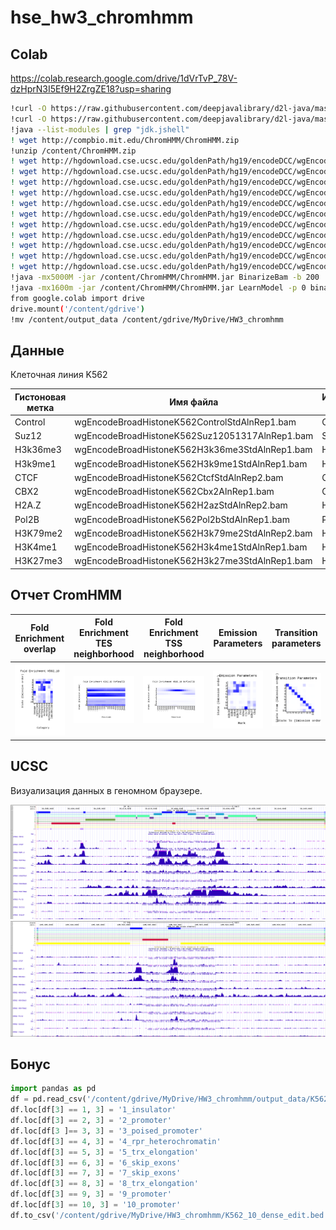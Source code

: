 # hse_hw3_chromhmm
## Colab
https://colab.research.google.com/drive/1dVrTvP_78V-dzHprN3I5Ef9H2ZrgZE18?usp=sharing

```bash
!curl -O https://raw.githubusercontent.com/deepjavalibrary/d2l-java/master/tools/fix-colab-gpu.sh && bash fix-colab-gpu.sh
!curl -O https://raw.githubusercontent.com/deepjavalibrary/d2l-java/master/tools/colab_build.sh && bash colab_build.sh
!java --list-modules | grep "jdk.jshell"
! wget http://compbio.mit.edu/ChromHMM/ChromHMM.zip
!unzip /content/ChromHMM.zip
! wget http://hgdownload.cse.ucsc.edu/goldenPath/hg19/encodeDCC/wgEncodeBroadHistone/wgEncodeBroadHistoneK562ControlStdAlnRep1.bam -O Control.bam
! wget http://hgdownload.cse.ucsc.edu/goldenPath/hg19/encodeDCC/wgEncodeBroadHistone/wgEncodeBroadHistoneK562Suz12051317AlnRep1.bam   -O Suz.bam
! wget http://hgdownload.cse.ucsc.edu/goldenPath/hg19/encodeDCC/wgEncodeBroadHistone/wgEncodeBroadHistoneK562H3k36me3StdAlnRep1.bam  -O H3k36.bam
! wget http://hgdownload.cse.ucsc.edu/goldenPath/hg19/encodeDCC/wgEncodeBroadHistone/wgEncodeBroadHistoneK562H3k9me1StdAlnRep1.bam -O H3k9.bam
! wget http://hgdownload.cse.ucsc.edu/goldenPath/hg19/encodeDCC/wgEncodeBroadHistone/wgEncodeBroadHistoneK562CtcfStdAlnRep2.bam -O Ctcf.bam
! wget http://hgdownload.cse.ucsc.edu/goldenPath/hg19/encodeDCC/wgEncodeBroadHistone/wgEncodeBroadHistoneK562Cbx2AlnRep1.bam -O Cbx.bam
! wget http://hgdownload.cse.ucsc.edu/goldenPath/hg19/encodeDCC/wgEncodeBroadHistone/wgEncodeBroadHistoneK562H2azStdAlnRep2.bam -O H2az.bam
! wget http://hgdownload.cse.ucsc.edu/goldenPath/hg19/encodeDCC/wgEncodeBroadHistone/wgEncodeBroadHistoneK562Pol2bStdAlnRep1.bam -O Pol.bam
! wget http://hgdownload.cse.ucsc.edu/goldenPath/hg19/encodeDCC/wgEncodeBroadHistone/wgEncodeBroadHistoneK562H3k79me2StdAlnRep2.bam  -O H3k79.bam
! wget http://hgdownload.cse.ucsc.edu/goldenPath/hg19/encodeDCC/wgEncodeBroadHistone/wgEncodeBroadHistoneK562H3k4me1StdAlnRep1.bam -O H3k4.bam
! wget http://hgdownload.cse.ucsc.edu/goldenPath/hg19/encodeDCC/wgEncodeBroadHistone/wgEncodeBroadHistoneK562H3k27me3StdAlnRep1.bam -O H3k27.bam
!java -mx5000M -jar /content/ChromHMM/ChromHMM.jar BinarizeBam -b 200  /content/ChromHMM/CHROMSIZES/hg19.txt /content/bam_files cellmarkfiletable.txt   binarizedData
!java -mx1600m -jar /content/ChromHMM/ChromHMM.jar LearnModel -p 0 binarizedData output_data 10 hg19
from google.colab import drive
drive.mount('/content/gdrive')
!mv /content/output_data /content/gdrive/MyDrive/HW3_chromhmm
```

## Данные
Клеточная линия K562

Гистоновая метка | Имя файла | Используемый файл
--- | --- | ---
Control | wgEncodeBroadHistoneK562ControlStdAlnRep1.bam | Control.bam
Suz12 | wgEncodeBroadHistoneK562Suz12051317AlnRep1.bam | Suz.bam
H3k36me3 | wgEncodeBroadHistoneK562H3k36me3StdAlnRep1.bam | H3k36.bam
H3k9me1 | wgEncodeBroadHistoneK562H3k9me1StdAlnRep1.bam | H3k9.bam
CTCF | wgEncodeBroadHistoneK562CtcfStdAlnRep2.bam | Ctcf.bam
CBX2 | wgEncodeBroadHistoneK562Cbx2AlnRep1.bam | Cbx.bam
H2A.Z | wgEncodeBroadHistoneK562H2azStdAlnRep2.bam | H2az.bam
Pol2B | wgEncodeBroadHistoneK562Pol2bStdAlnRep1.bam | Pol.bam
H3K79me2 | wgEncodeBroadHistoneK562H3k79me2StdAlnRep2.bam | H3K79.bam
H3K4me1 | wgEncodeBroadHistoneK562H3k4me1StdAlnRep1.bam | H3K4.bam
H3K27me3 | wgEncodeBroadHistoneK562H3k27me3StdAlnRep1.bam | H3K27.bam


## Отчет CromHMM

Fold Enrichment overlap | Fold Enrichment TES neighborhood | Fold Enrichment TSS neighborhood | Emission Parameters | Transition parameters
--- | --- | --- | --- | ---
![](/output/K562_10_overlap.png) |  ![](/output/K562_10_RefSeqTES_neighborhood.png) | ![](/output/K562_10_RefSeqTSS_neighborhood.png) |  ![](/output/emissions_10.png) | ![](/output/transitions_10.png)


## UCSC 
Визуализация данных в геномном браузере.

![](/output/ucsc1.png)
![](/output/ucsc2.png)


## Бонус

```python
import pandas as pd
df = pd.read_csv('/content/gdrive/MyDrive/HW3_chromhmm/output_data/K562_10_dense.bed', encoding='utf-8', sep='\t', comment='t', header=None)
df.loc[df[3] == 1, 3] = '1_insulator'
df.loc[df[3] == 2, 3] = '2_promoter'
df.loc[df[3 ]== 3, 3] = '3_poised_promoter'
df.loc[df[3] == 4, 3] = '4_rpr_heterochromatin'
df.loc[df[3] == 5, 3] = '5_trx_elongation'
df.loc[df[3] == 6, 3] = '6_skip_exons'
df.loc[df[3] == 7, 3] = '7_skip_exons'
df.loc[df[3] == 8, 3] = '8_trx_elongation'
df.loc[df[3] == 9, 3] = '9_promoter'
df.loc[df[3] == 10, 3] = '10_promoter'
df.to_csv('/content/gdrive/MyDrive/HW3_chromhmm/K562_10_dense_edit.bed', sep='\t', index=False, header=None)
```


